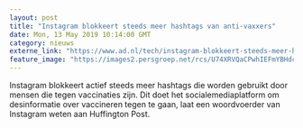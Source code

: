 ```yaml
---
layout: post
title: "Instagram blokkeert steeds meer hashtags van anti-vaxxers"
date: Mon, 13 May 2019 10:14:00 GMT
category: nieuws
externe_link: "https://www.ad.nl/tech/instagram-blokkeert-steeds-meer-hashtags-van-anti-vaxxers~a999ae3c/"
feature_image: "https://images2.persgroep.net/rcs/U74XRVQaCPwhIEFmYBHdcTaFNH0/diocontent/126037492/_fitwidth/400/?appId=21791a8992982cd8da851550a453bd7f&quality=0.7"
---
```


Instagram blokkeert actief steeds meer hashtags die worden gebruikt door mensen die tegen vaccinaties zijn. Dit doet het socialemediaplatform om desinformatie over vaccineren tegen te gaan, laat een woordvoerder van Instagram weten aan Huffington Post.
